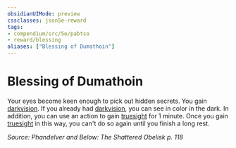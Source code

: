 ```yaml
---
obsidianUIMode: preview
cssclasses: json5e-reward
tags:
- compendium/src/5e/pabtso
- reward/blessing
aliases: ["Blessing of Dumathoin"]
---
```

# Blessing of Dumathoin

Your eyes become keen enough to pick out hidden secrets. You gain [darkvision](2-Mechanics/CLI/rules/senses.md#Darkvision). If you already had [darkvision](2-Mechanics/CLI/rules/senses.md#Darkvision), you can see in color in the dark. In addition, you can use an action to gain [truesight](2-Mechanics/CLI/rules/senses.md#Truesight) for 1 minute. Once you gain [truesight](2-Mechanics/CLI/rules/senses.md#Truesight) in this way, you can't do so again until you finish a long rest.

*Source: Phandelver and Below: The Shattered Obelisk p. 118*